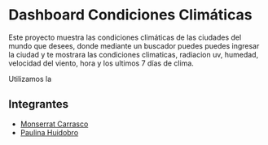 # Dashboard Condiciones Climáticas 

Este proyecto muestra las condiciones climáticas de las ciudades del mundo que desees, donde  mediante un buscador puedes puedes ingresar la ciudad y te mostrara las condiciones climaticas, radiacion uv, humedad, velocidad del viento, hora y los ultimos 7 días de clima.

Utilizamos la



## Integrantes

- [Monserrat Carrasco](https://github.com/Mcarrascot)
- [Paulina Huidobro](https://github.com/PaulinaHuidobro)
